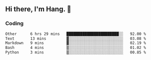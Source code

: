 ## Hi there, I'm Hang. 👋

### Coding

<!--START_SECTION:waka-->

```txt
Other      6 hrs 29 mins   ███████████████████████░░   92.00 %
Text       13 mins         ▓░░░░░░░░░░░░░░░░░░░░░░░░   03.08 %
Markdown   9 mins          ▓░░░░░░░░░░░░░░░░░░░░░░░░   02.19 %
Bash       4 mins          ▒░░░░░░░░░░░░░░░░░░░░░░░░   01.02 %
Python     3 mins          ▒░░░░░░░░░░░░░░░░░░░░░░░░   00.85 %
```

<!--END_SECTION:waka-->
